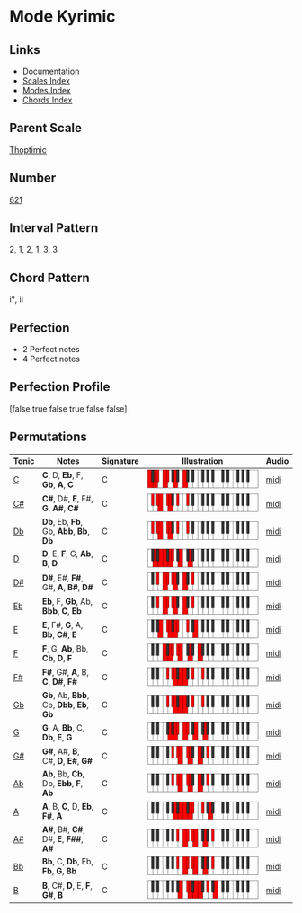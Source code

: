 # Mode Kyrimic

## Links

- [Documentation](index.md)
- [Scales Index](Scales.md)
- [Modes Index](Modes.md)
- [Chords Index](Chords.md)

## Parent Scale

[Thoptimic](ScaleThoptimic.md)

## Number

[621](https://ianring.com/musictheory/scales/621)

## Interval Pattern

2, 1, 2, 1, 3, 3

## Chord Pattern

i⁰, ii

## Perfection

- 2 Perfect notes
- 4 Perfect notes

## Perfection Profile

[false true false true false false]

## Permutations

| Tonic | Notes | Signature | Illustration | Audio |
|-------|-------|-----------|--------------|-------|
| [C](ModeCNaturalKyrimic.md) | **C**, D, **Eb**, F, **Gb**, **A**, **C** | C | ![CNaturalKyrimic](ModeCNaturalKyrimic.png) | [midi](https://github.com/edipermadi/music/blob/main/docs/ModeCNaturalKyrimic.mid?raw=true) |
| [C#](ModeCSharpKyrimic.md) | **C#**, D#, **E**, F#, **G**, **A#**, **C#** | C | ![CSharpKyrimic](ModeCSharpKyrimic.png) | [midi](https://github.com/edipermadi/music/blob/main/docs/ModeCSharpKyrimic.mid?raw=true) |
| [Db](ModeDFlatKyrimic.md) | **Db**, Eb, **Fb**, Gb, **Abb**, **Bb**, **Db** | C | ![DFlatKyrimic](ModeDFlatKyrimic.png) | [midi](https://github.com/edipermadi/music/blob/main/docs/ModeDFlatKyrimic.mid?raw=true) |
| [D](ModeDNaturalKyrimic.md) | **D**, E, **F**, G, **Ab**, **B**, **D** | C | ![DNaturalKyrimic](ModeDNaturalKyrimic.png) | [midi](https://github.com/edipermadi/music/blob/main/docs/ModeDNaturalKyrimic.mid?raw=true) |
| [D#](ModeDSharpKyrimic.md) | **D#**, E#, **F#**, G#, **A**, **B#**, **D#** | C | ![DSharpKyrimic](ModeDSharpKyrimic.png) | [midi](https://github.com/edipermadi/music/blob/main/docs/ModeDSharpKyrimic.mid?raw=true) |
| [Eb](ModeEFlatKyrimic.md) | **Eb**, F, **Gb**, Ab, **Bbb**, **C**, **Eb** | C | ![EFlatKyrimic](ModeEFlatKyrimic.png) | [midi](https://github.com/edipermadi/music/blob/main/docs/ModeEFlatKyrimic.mid?raw=true) |
| [E](ModeENaturalKyrimic.md) | **E**, F#, **G**, A, **Bb**, **C#**, **E** | C | ![ENaturalKyrimic](ModeENaturalKyrimic.png) | [midi](https://github.com/edipermadi/music/blob/main/docs/ModeENaturalKyrimic.mid?raw=true) |
| [F](ModeFNaturalKyrimic.md) | **F**, G, **Ab**, Bb, **Cb**, **D**, **F** | C | ![FNaturalKyrimic](ModeFNaturalKyrimic.png) | [midi](https://github.com/edipermadi/music/blob/main/docs/ModeFNaturalKyrimic.mid?raw=true) |
| [F#](ModeFSharpKyrimic.md) | **F#**, G#, **A**, B, **C**, **D#**, **F#** | C | ![FSharpKyrimic](ModeFSharpKyrimic.png) | [midi](https://github.com/edipermadi/music/blob/main/docs/ModeFSharpKyrimic.mid?raw=true) |
| [Gb](ModeGFlatKyrimic.md) | **Gb**, Ab, **Bbb**, Cb, **Dbb**, **Eb**, **Gb** | C | ![GFlatKyrimic](ModeGFlatKyrimic.png) | [midi](https://github.com/edipermadi/music/blob/main/docs/ModeGFlatKyrimic.mid?raw=true) |
| [G](ModeGNaturalKyrimic.md) | **G**, A, **Bb**, C, **Db**, **E**, **G** | C | ![GNaturalKyrimic](ModeGNaturalKyrimic.png) | [midi](https://github.com/edipermadi/music/blob/main/docs/ModeGNaturalKyrimic.mid?raw=true) |
| [G#](ModeGSharpKyrimic.md) | **G#**, A#, **B**, C#, **D**, **E#**, **G#** | C | ![GSharpKyrimic](ModeGSharpKyrimic.png) | [midi](https://github.com/edipermadi/music/blob/main/docs/ModeGSharpKyrimic.mid?raw=true) |
| [Ab](ModeAFlatKyrimic.md) | **Ab**, Bb, **Cb**, Db, **Ebb**, **F**, **Ab** | C | ![AFlatKyrimic](ModeAFlatKyrimic.png) | [midi](https://github.com/edipermadi/music/blob/main/docs/ModeAFlatKyrimic.mid?raw=true) |
| [A](ModeANaturalKyrimic.md) | **A**, B, **C**, D, **Eb**, **F#**, **A** | C | ![ANaturalKyrimic](ModeANaturalKyrimic.png) | [midi](https://github.com/edipermadi/music/blob/main/docs/ModeANaturalKyrimic.mid?raw=true) |
| [A#](ModeASharpKyrimic.md) | **A#**, B#, **C#**, D#, **E**, **F##**, **A#** | C | ![ASharpKyrimic](ModeASharpKyrimic.png) | [midi](https://github.com/edipermadi/music/blob/main/docs/ModeASharpKyrimic.mid?raw=true) |
| [Bb](ModeBFlatKyrimic.md) | **Bb**, C, **Db**, Eb, **Fb**, **G**, **Bb** | C | ![BFlatKyrimic](ModeBFlatKyrimic.png) | [midi](https://github.com/edipermadi/music/blob/main/docs/ModeBFlatKyrimic.mid?raw=true) |
| [B](ModeBNaturalKyrimic.md) | **B**, C#, **D**, E, **F**, **G#**, **B** | C | ![BNaturalKyrimic](ModeBNaturalKyrimic.png) | [midi](https://github.com/edipermadi/music/blob/main/docs/ModeBNaturalKyrimic.mid?raw=true) |
